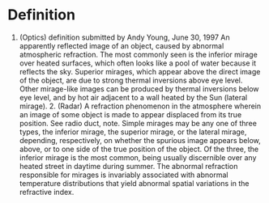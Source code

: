 # Definition

1.  (Optics) definition submitted by Andy Young, June 30, 1997 An
    apparently reflected image of an object, caused by abnormal
    atmospheric refraction. The most commonly seen is the inferior
    mirage over heated surfaces, which often looks like a pool of water
    because it reflects the sky. Superior mirages, which appear above
    the direct image of the object, are due to strong thermal inversions
    above eye level. Other mirage-like images can be produced by thermal
    inversions below eye level, and by hot air adjacent to a wall heated
    by the Sun (lateral mirage). 2. (Radar) A refraction phenomenon in
    the atmosphere wherein an image of some object is made to appear
    displaced from its true position. See radio duct, note. Simple
    mirages may be any one of three types, the inferior mirage, the
    superior mirage, or the lateral mirage, depending, respectively, on
    whether the spurious image appears below, above, or to one side of
    the true position of the object. Of the three, the inferior mirage
    is the most common, being usually discernible over any heated street
    in daytime during summer. The abnormal refraction responsible for
    mirages is invariably associated with abnormal temperature
    distributions that yield abnormal spatial variations in the
    refractive index.
